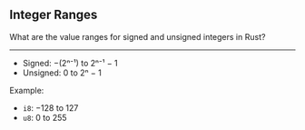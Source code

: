 ## Integer Ranges

What are the value ranges for signed and unsigned integers in Rust?

---

* Signed: −(2ⁿ⁻¹) to 2ⁿ⁻¹ − 1
* Unsigned: 0 to 2ⁿ − 1

Example:

* `i8`: −128 to 127
* `u8`: 0 to 255

